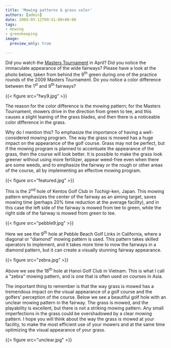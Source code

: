 ```yaml
---
title: 'Mowing patterns & grass color'
authors: [admin]
date: 2009-05-12T09:51:00+00:00
tags:
- mowing
- greenkeeping
image:
  preview_only: true

---
```


Did you watch the [Masters Tournament](https://www.masters.com/) in April? Did you notice the immaculate appearance of the wide fairways? Please have a look at the photo below, taken from behind the 9<sup>th</sup> green during one of the practice rounds of the 2009 Masters Tournament. Do you notice a color difference between the 1<sup>st</sup> and 9<sup>th</sup> fairways?

{{< figure src="fwy9.jpg" >}}

The reason for the color difference is the mowing pattern; for the Masters Tournament, mowers drive in the direction from green to tee, and this causes a slight leaning of the grass blades, and then there is a noticeable color difference in the grass. 

Why do I mention this? To emphasize the importance of having a well-considered mowing program. The way the grass is mowed has a huge impact on the appearance of the golf course. Grass may not be perfect, but if the mowing program is planned to accentuate the appearance of the grass, then the course will look better. It is possible to make the grass look greener without using more fertilizer, appear weed-free even when there are some weeds, and to emphasize the fairway or the rough or other areas of the course, all by implementing an effective mowing program. 

{{< figure src="featured.jpg" >}}

This is the 2<sup>nd</sup> hole of Kentos Golf Club in Tochigi-ken, Japan. This mowing pattern emphasizes the center of the fairway as an aiming target, saves mowing time (perhaps 20% time reduction at the average facility), and in this case the left side of the fairway is mowed from tee to green, while the right side of the fairway is mowed from green to tee.

{{< figure src="pebble9.jpg" >}}

Here we see the 9<sup>th</sup> hole at Pebble Beach Golf Links in California, where a diagonal or "diamond" mowing pattern is used. This pattern takes skilled operators to implement, and it takes more time to mow the fairways in a diamond pattern, but it can create a visually stunning fairway appearance. 

{{< figure src="zebra.jpg" >}}

Above we see the 18<sup>th</sup> hole at Hanoi Golf Club in Vietnam. This is what I call a "zebra" mowing pattern, and is one that is often used on courses in Asia.

The important thing to remember is that the way grass is mowed has a tremendous impact on the visual appearance of a golf course and the golfers' perception of the course. Below we see a beautiful golf hole with an unclear mowing pattern in the fairway. The grass is mowed, and the playability is excellent, but there is not a striking mowing pattern. Any small imperfections in the grass could be overshadowed by a clear mowing pattern. I hope you will think about the way the grass is mowed at your facility, to make the most efficient use of your mowers and at the same time optimizing the visual appearance of your grass.

{{< figure src="unclear.jpg" >}}
